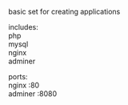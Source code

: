 basic set for creating applications

includes:  
php  
mysql  
nginx  
adminer  

ports:  
nginx :80  
adminer :8080
